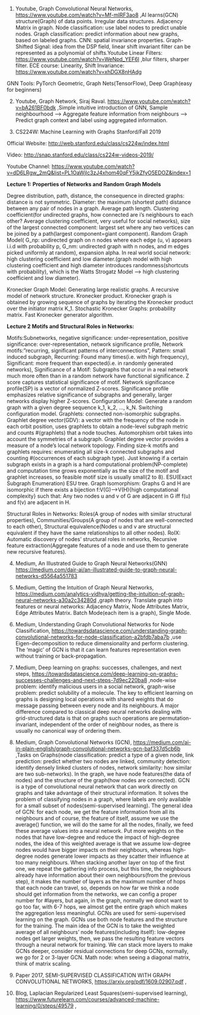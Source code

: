 1. Youtube, Graph Convolutional Neural Networks, https://www.youtube.com/watch?v=Mf-mIRF3ao8 ,AI learns(GCN) structure(Graph) of data points. Irregular data structures. Adjacency Matrix in graph. Node classification: use label nodes to predict unable nodes. Graph classification: predict information about new graphs, based on labeled graphs. CNN: spatial invariance properties. Graph-Shifted Signal: idea from the DSP field, linear shift invariant filter can be represented as a polynomial of shifts.Youtube Linear Filters: https://www.youtube.com/watch?v=WeNpd_YEF6I ,blur filters, sharper filter. ECE course: Linearity, Shift Invariance: https://www.youtube.com/watch?v=xhDGX8nHAdg

GNN Tools: PyTorch Geometric, Graph Nets(TensorFlow), Deep Graph(easy for beginners)

2. Youtube, Graph Network, Siraj Raval. https://www.youtube.com/watch?v=bA261BF0bdk ,Simple intuitive introduction of GNN, Sample neighbourhood —> Aggregate feature information from neighbours —> Predict graph context and label using aggregated information.

3. CS224W: Machine Learning with Graphs Stanford/Fall 2019

Official Website: http://web.stanford.edu/class/cs224w/index.html

Video: http://snap.stanford.edu/class/cs224w-videos-2019/

Youtube Channel: https://www.youtube.com/watch?v=dD6LRgw_2mQ&list=PL1OaWjIc3zJ4xhom40qFY5jkZfyO5EDOZ&index=1

<b>Lecture 1: Properties of Networks and Random Graph Models</b>

Degree distribution, path, distance, the consequence in directed graphs: distance is not symmetric. Diameter: the maximum (shortest path) distance between any pair of nodes in a graph. Average path length. Clustering coefficient(for undirected graphs, how connected are i’s neighbours to each other? Average clustering coefficient, very useful for social networks), size of the largest connected component: largest set where any two vertices can be joined by a path(largest component=giant component). Random Graph Model( G_np: undirected graph on n nodes where each edge (u, v) appears i.i.d with probability p, G_nm: undirected graph with n nodes, and m edges picked uniformly at random), expansion alpha. In real world social network: high clustering coefficient and low diameter.(graph model with high clustering coefficient and high diameter introduces randomness(shortcuts with probability), which is the Watts Strogatz Model —> high clustering coefficient and low diameter). 

Kronecker Graph Model: Generating large realistic graphs. A recursive model of network structure. Kronecker product. Kronecker graph is obtained by growing sequence of graphs by iterating the Kronecker product over the initiator matrix K_1. Stochastic Kronecker Graphs: probability matrix. Fast Kronecker generator algorithm. 

<b>Lecture 2 Motifs and Structural Roles in Networks:</b>

Motifs:Subnetworks, negative significance: under-representation, positive significance: over-representation, network significance profile, Network motifs:”recurring, significant patterns of interconnections”, Pattern: small induced subgraph, Recurring: Found many times(i.e. with high frequency), Significant: more frequent than expected(i.e. in randomly generated networks), Significance of a Motif: Subgraphs that occur in a real network much more often than in a random network have functional significance. Z score captures statistical significance of motif. Network significance profile(SP) is a vector of normalized Z-scores. Significance profile emphasizes relative significance of subgraphs and generally, larger networks display higher Z-scores. Configuration Model: Generate a random graph with a given degree sequence k_1, k_2, …, k_N. Switching configuration model. Graphlets: connected non-isomorphic subgraphs. Graphlet degree vector(GDV): a vector with the frequency of the node in each orbit position, uses graphlets to obtain a node-level subgraph metric and counts #(graphlets) that a node touches.  Automorphism orbit takes into account the symmetries of a subgraph. Graphlet degree vector provides a measure of a node’s local network topology. Finding size-k motifs and graphlets requires: enumerating all size-k connected subgraphs and counting #(occurrences of each subgraph type). Just knowing if a certain subgraph exists in a graph is a hard computational problem(NP-complete) and computation time grows exponentially as the size of the motif and graphlet increases, so feasible motif size is usually small(2 to 8). ESU(Exact Subgraph Enumeration) ESU tree. Graph Isomorphism: Graphs G and H are isomorphic if there exists a bijection f:V(G)—>V(H){high computational complexity} such that: Any two nodes u and v of G are adjacent in G iff f(u) and f(v) are adjacent in H.

Structural Roles in Networks: Roles(A group of nodes with similar structural properties), Communities/Groups(A group of nodes that are well-connected to each other), Structural equivalence(Nodes u and v are structural equivalent if they have the same relationships to all other nodes). RoIX: Automatic discovery of nodes’ structural roles in networks, Recursive feature extraction(Aggregate features of a node and use them to generate new recursive features).

4. Medium, An Illustrated Guide to Graph Neural Networks(GNN) https://medium.com/dair-ai/an-illustrated-guide-to-graph-neural-networks-d5564a551783

5. Medium, Getting the Intuition of Graph Neural Networks, https://medium.com/analytics-vidhya/getting-the-intuition-of-graph-neural-networks-a30a2c34280d ,graph theory. Translate graph into features or neural networks: Adjacency Matrix, Node Attributes Matrix, Edge Attributes Matrix. Batch Mode(each item is a graph), Single Mode.

6. Medium, Understanding Graph Convolutional Networks for Node Classification, https://towardsdatascience.com/understanding-graph-convolutional-networks-for-node-classification-a2bfdb7aba7b ,use Eigen-decomposition to reduce dimensionality and perform clustering. The ‘magic’ of GCN is that it can learn features representation even without training or back-propagation.

7. Medium, Deep learning on graphs: successes, challenges, and next steps, https://towardsdatascience.com/deep-learning-on-graphs-successes-challenges-and-next-steps-7d9ec220ba8 ,node-wise problem: identify malicious users in a social network, graph-wise problem: predict solubility of a molecule. The key to efficient learning on graphs is designing local operations with shared weights that do message passing between every node and its neighbours. A major difference compared to classical deep neural networks dealing with grid-structured data is that on graphs such operations are permutation-invariant, independent of the order of neighbour nodes, as there is usually no canonical way of ordering them.

8. Medium, Graph Convolutional Networks (GCN), https://medium.com/ai-in-plain-english/graph-convolutional-networks-gcn-baf337d5cb6b ,Tasks on Graphs(node classification: predict a type of a given node, link prediction: predict whether two nodes are linked, community detection: identify densely linked clusters of nodes, network similarity: how similar are two sub-networks). In the graph, we have node features(the data of nodes) and the structure of the graph(how nodes are connected). GCN is a type of convolutional neural network that can work directly on graphs and take advantage of their structural information. It solves the problem of classifying nodes in a graph, where labels are only available for a small subset of nodes(semi-supervised learning). The general idea of GCN: for each node, we get the feature information from all its neighbours and of course, the feature of itself, assume we use the average() function, we will do the same for all the nodes, finally, we feed these average values into a neural network. Put more weights on the nodes that have low-degree and reduce the impact of high-degree nodes, the idea of this weighted average is that we assume low-degree nodes would have bigger impacts on their neighbours, whereas high-degree nodes generate lower impacts as they scatter their influence at too many neighbours. When stacking another layer on top of the first one, we repeat the gathering info process, but this time, the neighbours already have information about their own neighbours(from the previous step), it makes the number of layers as the maximum number of hops that each node can travel, so, depends on how far we think a node should get information from the networks, we can config a proper number for #layers, but again, in the graph, normally we donot want to go too far, with 6-7 hops, we almost get the entire graph which makes the aggregation less meaningful. GCNs are used for semi-supervised learning on the graph. GCNs use both node features and the structure for the training. The main idea of the GCN is to take the weighted average of all neighbours’ node features(including itself): low-degree nodes get larger weights, then, we pass the resulting feature vectors through a neural network for training. We can stack more layers to make GCNs deeper, consider residual connections for deep GCNs, normally, we go for 2 or 3-layer GCN. Math node: when seeing a diagonal matrix, think of matrix scaling.

9. Paper 2017, SEMI-SUPERVISED CLASSIFICATION WITH GRAPH CONVOLUTIONAL NETWORKS, https://arxiv.org/pdf/1609.02907.pdf ,

10. Blog, Laplacian Regularized Least Squares(semi-supervised learning), https://www.futurelearn.com/courses/advanced-machine-learning/0/steps/49579 ,

